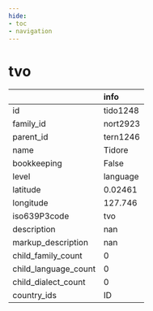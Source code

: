```yaml
---
hide:
- toc
- navigation
---
```

# tvo
|                      | info     |
|:---------------------|:---------|
| id                   | tido1248 |
| family_id            | nort2923 |
| parent_id            | tern1246 |
| name                 | Tidore   |
| bookkeeping          | False    |
| level                | language |
| latitude             | 0.02461  |
| longitude            | 127.746  |
| iso639P3code         | tvo      |
| description          | nan      |
| markup_description   | nan      |
| child_family_count   | 0        |
| child_language_count | 0        |
| child_dialect_count  | 0        |
| country_ids          | ID       |